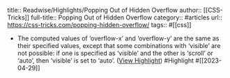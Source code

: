 title:: Readwise/Highlights/Popping Out of Hidden Overflow
author:: [[CSS-Tricks]]
full-title:: Popping Out of Hidden Overflow
category:: #articles
url:: https://css-tricks.com/popping-hidden-overflow/
tags:: #[[css]]

- The computed values of ‘overflow-x’ and ‘overflow-y’ are the same as their specified values, except that some combinations with ‘visible’ are not possible: if one is specified as ‘visible’ and the other is ‘scroll’ or ‘auto’, then ‘visible’ is set to ‘auto’. ([View Highlight](https://read.readwise.io/read/01gz4pe7brdn85ysv26tv3x7ky)) #Highlight #[[2023-04-29]]